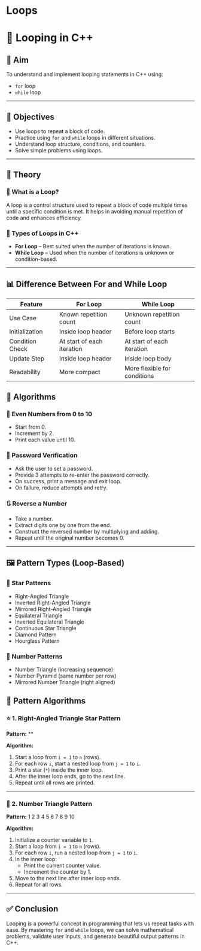 # Loops
# 🔁 Looping in C++

## 🎯 Aim
To understand and implement looping statements in C++ using:
- `for` loop  
- `while` loop

---

## 📌 Objectives
- Use loops to repeat a block of code.
- Practice using `for` and `while` loops in different situations.
- Understand loop structure, conditions, and counters.
- Solve simple problems using loops.

---

## 🧠 Theory

### 🔁 What is a Loop?
A loop is a control structure used to repeat a block of code multiple times until a specific condition is met. It helps in avoiding manual repetition of code and enhances efficiency.

### 🔹 Types of Loops in C++
- **For Loop** – Best suited when the number of iterations is known.
- **While Loop** – Used when the number of iterations is unknown or condition-based.

---

## 📊 Difference Between For and While Loop

| Feature           | For Loop                  | While Loop                   |
|------------------|---------------------------|------------------------------|
| Use Case         | Known repetition count     | Unknown repetition count     |
| Initialization   | Inside loop header         | Before loop starts           |
| Condition Check  | At start of each iteration | At start of each iteration   |
| Update Step      | Inside loop header         | Inside loop body             |
| Readability      | More compact               | More flexible for conditions |



## 🔄 Algorithms

### 🔢 Even Numbers from 0 to 10
- Start from 0.
- Increment by 2.
- Print each value until 10.

### 🔐 Password Verification
- Ask the user to set a password.
- Provide 3 attempts to re-enter the password correctly.
- On success, print a message and exit loop.
- On failure, reduce attempts and retry.

### 🔃 Reverse a Number
- Take a number.
- Extract digits one by one from the end.
- Construct the reversed number by multiplying and adding.
- Repeat until the original number becomes 0.

---

## 🖼️ Pattern Types (Loop-Based)

### 🌟 Star Patterns

- Right-Angled Triangle
- Inverted Right-Angled Triangle
- Mirrored Right-Angled Triangle
- Equilateral Triangle
- Inverted Equilateral Triangle
- Continuous Star Triangle
- Diamond Pattern
- Hourglass Pattern

### 🔢 Number Patterns

- Number Triangle (increasing sequence)
- Number Pyramid (same number per row)
- Mirrored Number Triangle (right aligned)
  

## 📐 Pattern Algorithms

### ⭐ 1. Right-Angled Triangle Star Pattern

**Pattern:**
**


**Algorithm:**
1. Start a loop from `i = 1` to `n` (rows).
2. For each row `i`, start a nested loop from `j = 1` to `i`.
3. Print a star (`*`) inside the inner loop.
4. After the inner loop ends, go to the next line.
5. Repeat until all rows are printed.

---

### 🔢 2. Number Triangle Pattern

**Pattern:**
1
2 3
4 5 6
7 8 9 10


**Algorithm:**
1. Initialize a counter variable to `1`.
2. Start a loop from `i = 1` to `n` (rows).
3. For each row `i`, run a nested loop from `j = 1` to `i`.
4. In the inner loop:
   - Print the current counter value.
   - Increment the counter by 1.
5. Move to the next line after inner loop ends.
6. Repeat for all rows.

---

## ✅ Conclusion
Looping is a powerful concept in programming that lets us repeat tasks with ease. By mastering `for` and `while` loops, we can solve mathematical problems, validate user inputs, and generate beautiful output patterns in C++.


